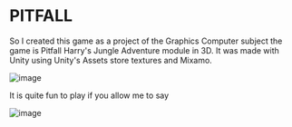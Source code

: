 # PITFALL

So I created this game as a project of the Graphics Computer subject
the game is Pitfall Harry's Jungle Adventure module in 3D. It was made with
Unity using Unity's Assets store textures and Mixamo.

![image](https://github.com/code-a11ly/PITFALL/assets/70026998/a48d8b8a-6917-46a7-b44f-fdaa853eae71)


It is quite fun to play if you allow me to say

![image](https://github.com/code-a11ly/PITFALL/assets/70026998/01bacabe-cf19-4015-a3b6-99802cf11ca1)
